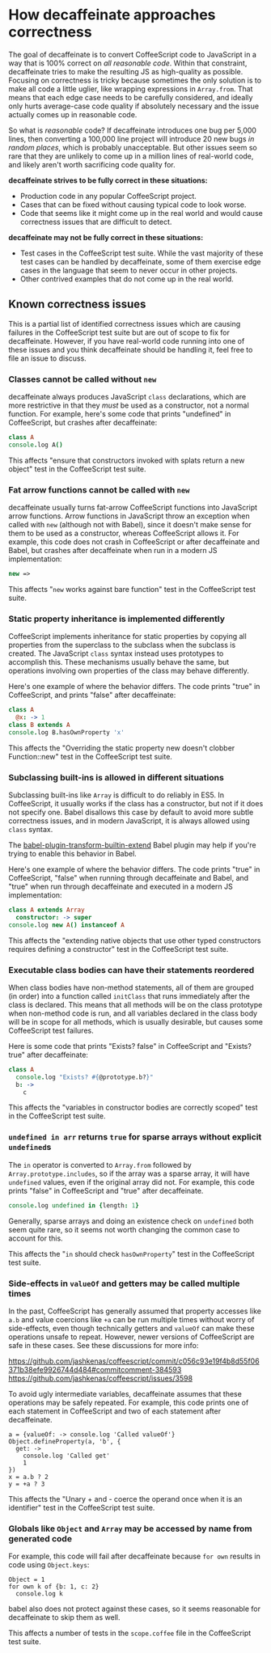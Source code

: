 # How decaffeinate approaches correctness

The goal of decaffeinate is to convert CoffeeScript code to JavaScript in a way
that is 100% correct on *all reasonable code*. Within that constraint,
decaffeinate tries to make the resulting JS as high-quality as possible.
Focusing on correctness is tricky because sometimes the only solution is to make
all code a little uglier, like wrapping expressions in `Array.from`. That means
that each edge case needs to be carefully considered, and ideally only hurts
average-case code quality if absolutely necessary and the issue actually comes
up in reasonable code.

So what is *reasonable* code? If decaffeinate introduces one bug per 5,000
lines, then converting a 100,000 line project will introduce 20 new bugs *in
random places*, which is probably unacceptable. But other issues seem so rare
that they are unlikely to come up in a million lines of real-world code, and
likely aren't worth sacrificing code quality for.

**decaffeinate strives to be fully correct in these situations:**
* Production code in any popular CoffeeScript project.
* Cases that can be fixed without causing typical code to look worse.
* Code that seems like it might come up in the real world and would cause
  correctness issues that are difficult to detect.

**decaffeinate may not be fully correct in these situations:**
* Test cases in the CoffeeScript test suite. While the vast majority of these
  test cases can be handled by decaffeinate, some of them exercise edge cases in
  the language that seem to never occur in other projects.
* Other contrived examples that do not come up in the real world.

## Known correctness issues

This is a partial list of identified correctness issues which are causing
failures in the CoffeeScript test suite but are out of scope to fix for
decaffeinate. However, if you have real-world code running into one of these
issues and you think decaffeinate should be handling it, feel free to file an
issue to discuss.

### Classes cannot be called without `new`

decaffeinate always produces JavaScript `class` declarations, which are more
restrictive in that they *must* be used as a constructor, not a normal function.
For example, here's some code that prints "undefined" in CoffeeScript, but
crashes after decaffeinate:

```coffee
class A
console.log A()
```

This affects "ensure that constructors invoked with splats return a new object"
test in the CoffeeScript test suite.

### Fat arrow functions cannot be called with `new`

decaffeinate usually turns fat-arrow CoffeeScript functions into JavaScript
arrow functions. Arrow functions in JavaScript throw an exception when called
with `new` (although not with Babel), since it doesn't make sense for them to be
used as a constructor, whereas CoffeeScript allows it. For example, this code
does not crash in CoffeeScript or after decaffeinate and Babel, but crashes
after decaffeinate when run in a modern JS implementation:

```coffee
new =>
```

This affects "`new` works against bare function" test in the CoffeeScript test
suite.

### Static property inheritance is implemented differently

CoffeeScript implements inheritance for static properties by copying all
properties from the superclass to the subclass when the subclass is created.
The JavaScript `class` syntax instead uses prototypes to accomplish this.
These mechanisms usually behave the same, but operations involving own
properties of the class may behave differently.

Here's one example of where the behavior differs. The code prints "true" in
CoffeeScript, and prints "false" after decaffeinate:

```coffee
class A
  @x: -> 1
class B extends A
console.log B.hasOwnProperty 'x'
```

This affects the "Overriding the static property new doesn't clobber
Function::new" test in the CoffeeScript test suite.

### Subclassing built-ins is allowed in different situations

Subclassing built-ins like `Array` is difficult to do reliably in ES5. In
CoffeeScript, it usually works if the class has a constructor, but not if it
does not specify one. Babel disallows this case by default to avoid more subtle
correctness issues, and in modern JavaScript, it is always allowed using `class`
syntax.

The [babel-plugin-transform-builtin-extend](https://github.com/loganfsmyth/babel-plugin-transform-builtin-extend)
Babel plugin may help if you're trying to enable this behavior in Babel.

Here's one example of where the behavior differs. The code prints "true" in
CoffeeScript, "false" when running through decaffeinate and Babel, and "true"
when run through decaffeinate and executed in a modern JS implementation:

```coffee
class A extends Array
  constructor: -> super
console.log new A() instanceof A
```

This affects the "extending native objects that use other typed constructors
requires defining a constructor" test in the CoffeeScript test suite.

### Executable class bodies can have their statements reordered

When class bodies have non-method statements, all of them are grouped (in order)
into a function called `initClass` that runs immediately after the class is
declared. This means that all methods will be on the class prototype when
non-method code is run, and all variables declared in the class body will be in
scope for all methods, which is usually desirable, but causes some CoffeeScript
test failures.

Here is some code that prints "Exists? false" in CoffeeScript and "Exists? true"
after decaffeinate:

```coffee
class A
  console.log "Exists? #{@prototype.b?}"
  b: ->
    c
```

This affects the "variables in constructor bodies are correctly scoped" test in
the CoffeeScript test suite.

### `undefined in arr` returns `true` for sparse arrays without explicit `undefined`s

The `in` operator is converted to `Array.from` followed by
`Array.prototype.includes`, so if the array was a sparse array, it will have
`undefined` values, even if the original array did not. For example, this code
prints "false" in CoffeeScript and "true" after decaffeinate.

```coffee
console.log undefined in {length: 1}
```

Generally, sparse arrays and doing an existence check on `undefined` both seem
quite rare, so it seems not worth changing the common case to account for this.

This affects the "`in` should check `hasOwnProperty`" test in the CoffeeScript
test suite.

### Side-effects in `valueOf` and getters may be called multiple times

In the past, CoffeeScript has generally assumed that property accesses like
`a.b` and value coercions like `+a` can be run multiple times without worry of
side-effects, even though technically getters and `valueOf` can make these
operations unsafe to repeat. However, newer versions of CoffeeScript are safe in
these cases. See these discussions for more info:

https://github.com/jashkenas/coffeescript/commit/c056c93e19f4b8d55f06371b38efe9926744d484#commitcomment-384593
https://github.com/jashkenas/coffeescript/issues/3598

To avoid ugly intermediate variables, decaffeinate assumes that these operations
may be safely repeated. For example, this code prints one of each statement in
CoffeeScript and two of each statement after decaffeinate.

```
a = {valueOf: -> console.log 'Called valueOf'}
Object.defineProperty(a, 'b', {
  get: ->
    console.log 'Called get'
    1
})
x = a.b ? 2
y = +a ? 3
```

This affects the "Unary + and - coerce the operand once when it is an
identifier" test in the CoffeeScript test suite.

### Globals like `Object` and `Array` may be accessed by name from generated code

For example, this code will fail after decaffeinate because `for own` results in
code using `Object.keys`:

```
Object = 1
for own k of {b: 1, c: 2}
  console.log k
```

babel also does not protect against these cases, so it seems reasonable for
decaffeinate to skip them as well.

This affects a number of tests in the `scope.coffee` file in the CoffeeScript
test suite.
